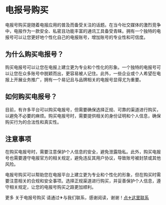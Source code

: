 # 电报号购买

电报号购买是随着电报应用的普及而备受关注的话题。在当今社交媒体的激烈竞争中，电报作为一款安全、私密且功能丰富的通讯工具备受青睐。拥有一个独特的电报号可以让您更好地个性化自己的电报账号，增加账号的专业性和可信度。

## 为什么购买电报号？

购买电报号可以让您在电报上建立更为专业和个性化的形象。一个独特的电报号可以让您在众多账号中脱颖而出，更容易被人记住。此外，一些企业或个人希望在电报上开展业务推广，拥有一个易记且与品牌相关的电报号显得尤为重要。

## 如何购买电报号？

目前，有许多平台可以购买电报号，但需要确保选择正规、可靠的渠道进行购买，以避免不必要的麻烦。购买电报号时，需要提供相关的身份证明和个人信息，确保购买行为的合法性和真实性。

## 注意事项

在购买电报号时，需要注意保护个人信息的安全，避免泄露隐私。此外，购买电报号也需要遵守电报官方的相关规定，避免违反其用户协议，导致账号被封禁或其他风险。

电报号购买可以帮助您在电报平台上建立更为专业和个性化的形象，但在购买时需要注意相关的合规和安全事项。选择正规渠道进行购买，并妥善保护个人信息，遵守相关规定，让您的电报号购买之路更加顺利。

更多 关于电报号购买 请通过✈与我们联系，感谢阅读，谢谢！[点✈这里联系](https://a.k02.cc)